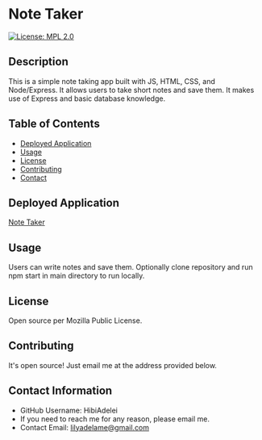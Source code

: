 # Note Taker


[![License: MPL 2.0](https://img.shields.io/badge/License-MPL%202.0-brightgreen.svg)](https://opensource.org/licenses/MPL-2.0)
## Description

This is a simple note taking app built with JS, HTML, CSS, and Node/Express. It allows users to take short notes and save them. It makes use of Express and basic database knowledge.


## Table of Contents

* [Deployed Application](#deployed-application)
* [Usage](#usage)
* [License](#license)
* [Contributing](#contributing)
* [Contact](#contact-information)



## Deployed Application 

[Note Taker](https://fathomless-ravine-65281.herokuapp.com/)<br />


## Usage

Users can write notes and save them. Optionally clone repository and run npm start in main directory to run locally. 

## License

Open source per Mozilla Public License.

## Contributing 
It's open source! Just email me at the address provided below.

 
## Contact Information 
  * GitHub Username: HibiAdelei
  * If you need to reach me for any reason, please email me.
  * Contact Email: lilyadelame@gmail.com
